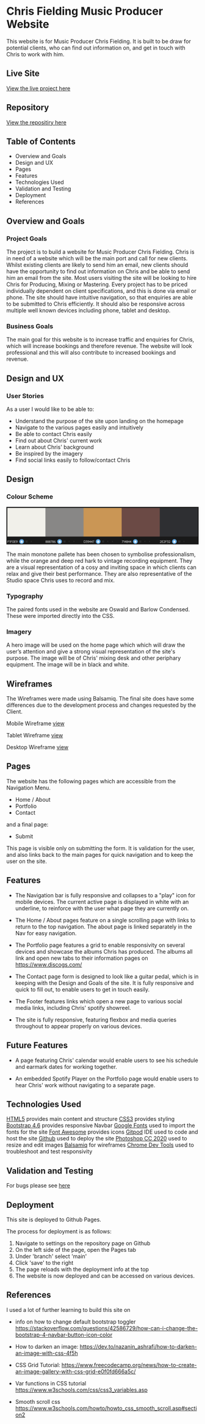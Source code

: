# Chris Fielding Music Producer Website

This website is for Music Producer Chris Fielding. It is built to be draw for potential clients, who can find out information on, and get in touch with Chris to work with him.

## Live Site

[View the live project here](https://slfielding.github.io/CI-MS1-Chris-Fielding/index.html#About)

## Repository

[View the repositiry here](https://github.com/SLFielding/CI-MS1-Chris-Fielding)

## Table of Contents
- Overview and Goals
- Design and UX
- Pages
- Features
- Technologies Used
- Validation and Testing
- Deployment
- References

## Overview and Goals
### Project Goals

The project is to build a website for Music Producer Chris Fielding.  Chris is in need of a website which will be the main port and call for new clients. Whilst existing clients are likely to send him an email, new clients should have the opportunity to find out information on Chris and be able to send him an email from the site. Most users visiting the site will be looking to hire Chris for Producing, Mixing or Mastering. Every project has to be priced individually dependent on client specifications, and this is done via email or phone.
The site should have intuitive navigation, so that enquiries are able to be submitted to Chris efficiently.  It should also be responsive across multiple well known devices including phone, tablet and desktop.

### Business Goals

The main goal for this website is to increase traffic and enquiries for Chris, which will increase bookings and therefore revenue. 
The website will look professional and this will also contribute to increased bookings and revenue.

## Design and UX

### User Stories

As a user I would like to be able to:

- Understand the purpose of the site upon landing on the homepage
- Navigate to the various pages easily and intuitively
- Be able to contact Chris easily
- Find out about Chris' current work
- Learn about Chris' background
- Be inspired by the imagery
- Find social links easily to follow/contact Chris

## Design

### Colour Scheme

![Colours](/docs/colours.png)

The main monotone pallete has been chosen to symbolise professionalism, while the orange and deep red hark to vintage recording equipment. They are a visual representation of a cosy and inviting space in which clients can relax and give their best performance. They are also representative of the Studio space Chris uses to record and mix. 

### Typography

The paired fonts used in the website are Oswald and Barlow Condensed. These were imported directly into the CSS.

### Imagery

A hero image will be used on the home page which which will  draw the user’s attention and give a strong visual representation of the site's purpose. The image will be of Chris' mixing desk and other periphary equipment. The image will be in black and white.

## Wireframes

The Wireframes were made using Balsamiq. The final site does have some differences due to the development process and changes requested by the Client.

Mobile Wireframe [view](/docs/phonewireframe.pdf)

Tablet Wireframe [view](/docs/tabletwireframe.pdf)

Desktop Wireframe [view](/docs/dwireframe.pdf)

## Pages

The website has the following pages which are accessible from the Navigation Menu.

- Home / About
- Portfolio
- Contact

and a final page:

- Submit

This page is visible only on submitting the form. It is validation for the user, and also links back to the main pages for quick navigation and to keep the user on the site.

## Features

- The Navigation bar is fully responsive and collapses to a "play" icon for mobile devices. The current active page is displayed in white with an underline, to reinforce with the user what page they are currently on.

- The Home / About pages feature on a single scrolling page with links to return to the top navigation. The about page is linked separately in the Nav for easy navigation.

- The Portfolio page features a grid to enable responsivity on several devices and showcase the albums Chris has produced. The albums all link and open new tabs to their information pages on https://www.discogs.com/

- The Contact page form is designed to look like a guitar pedal, which is in keeping with the Design and Goals of the site. It is fully responsive and quick to fill out, to enable users to get in touch easily.

- The Footer features links which open a new page to various social media links, including Chris' spotify showreel.

- The site is fully responsive, featuring flexbox and media queries throughout to appear properly on various devices.

## Future Features

- A page featuring Chris' calendar would enable users to see his schedule and earmark dates for working together.

- An embedded Spotify Player on the Portfolio page would enable users to hear Chris' work without navigating to a separate page.

## Technologies Used

[HTML5](https://en.wikipedia.org/wiki/HTML5) provides main content and structure
[CSS3](https://en.wikipedia.org/wiki/CSS) provides styling
[Bootstrap 4.6](https://getbootstrap.com/docs/4.6/getting-started/introduction/) provides responsive Navbar
[Google Fonts](https://fonts.google.com/about) used to import the fonts for the site
[Font Awesome](https://fontawesome.com/) provides icons
[Gitpod](https://gitpod.io/workspaces) IDE used to code and host the site
[Github](https://github.com/) used to deploy the site
[Photoshop CC 2020](https://www.adobe.com/uk/) used to resize and edit images
[Balsamiq](https://balsamiq.com/wireframes/) for wireframes
[Chrome Dev Tools](https://developer.chrome.com/docs/devtools/) used to troubleshoot and test responsivity

## Validation and Testing

For bugs please see [here]()

## Deployment

This site is deployed to Github Pages.

The process for deployment is as follows:

1) Navigate to settings on the repository page on Github
2) On the left side of the page, open the Pages tab
3) Under 'branch' select 'main'
4) Click 'save' to the right
5) The page reloads with the deployment info at the top
6) The website is now deployed and can be accessed on various devices.


## References

I used a lot of further learning to build this site on 

- info on how to change default bootstrap toggler https://stackoverflow.com/questions/42586729/how-can-i-change-the-bootstrap-4-navbar-button-icon-color

- How to darken an image: https://dev.to/nazanin_ashrafi/how-to-darken-an-image-with-css-4f5h

- CSS Grid Tutorial: https://www.freecodecamp.org/news/how-to-create-an-image-gallery-with-css-grid-e0f0fd666a5c/

- Var functions in CSS tutorial https://www.w3schools.com/css/css3_variables.asp

- Smooth scroll css https://www.w3schools.com/howto/howto_css_smooth_scroll.asp#section2

